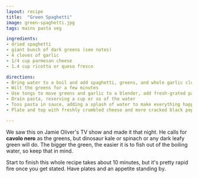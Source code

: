 ```yaml
---
layout: recipe
title:  "Green Spaghetti"
image: green-spaghetti.jpg
tags: mains pasta veg

ingredients:
- dried spaghetti
- giant bunch of dark greens (see notes)
- 4 cloves of garlic
- 1/4 cup parmesan cheese
- 1.4 cup ricotta or queso fresco

directions:
- Bring water to a boil and add spaghetti, greens, and whole garlic cloves
- Wilt the greens for a few minutes
- Use tongs to move greens and garlic to a blender, add fresh-grated parmesan, pulse for a few mins, add salt and pepper to taste
- Drain pasta, reserving a cup or so of the water
- Toss pasta in sauce, adding a splash of water to make everything happy
- Plate and top with freshly crumbled cheese and more cracked black pepper

---
```


We saw this on Jamie Oliver's TV show and made it that night. He calls for **cavolo nero** as the greens, but dinosaur kale or spinach or any dark leafy green will do. The bigger the green, the easier it is to fish out of the boiling water, so keep that in mind.

Start to finish this whole recipe takes about 10 minutes, but it's pretty rapid fire once you get stated. Have plates and an appetite standing by.